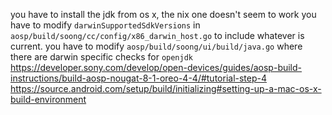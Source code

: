 you have to install the jdk from os x, the nix one doesn't seem to work
you have to modify `darwinSupportedSdkVersions` in `aosp/build/soong/cc/config/x86_darwin_host.go` to include whatever is current.
you have to modify `aosp/build/soong/ui/build/java.go` where there are darwin specific checks for `openjdk`
https://developer.sony.com/develop/open-devices/guides/aosp-build-instructions/build-aosp-nougat-8-1-oreo-4-4/#tutorial-step-4
https://source.android.com/setup/build/initializing#setting-up-a-mac-os-x-build-environment
